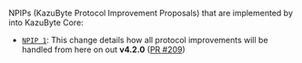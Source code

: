 NPIPs (KazuByte Protocol Improvement Proposals) that are implemented by into KazuByte Core:

* [`NPIP 1`](https://github.com/KBYTECoin/npips/blob/master/npip-0001.mediawiki): This change details how all protocol improvements will be handled from here on out **v4.2.0**  ([PR #209](https://github.com/KBYTECoin/kazubyte-core/pull/209))
